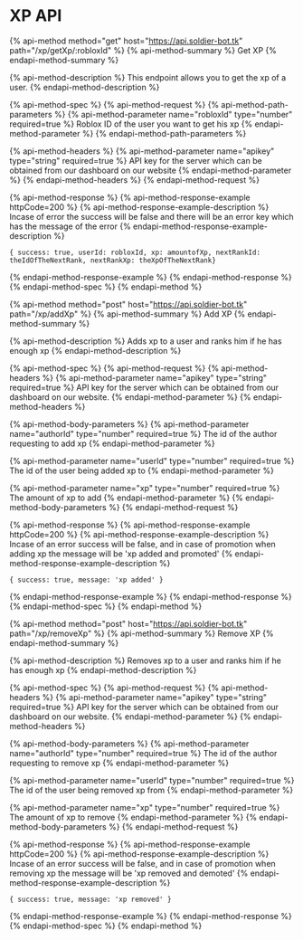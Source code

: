 # XP API

{% api-method method="get" host="https://api.soldier-bot.tk" path="/xp/getXp/:robloxId" %}
{% api-method-summary %}
Get XP
{% endapi-method-summary %}

{% api-method-description %}
This endpoint allows you to get the xp of a user.
{% endapi-method-description %}

{% api-method-spec %}
{% api-method-request %}
{% api-method-path-parameters %}
{% api-method-parameter name="robloxId" type="number" required=true %}
Roblox ID of the user you want to get his xp
{% endapi-method-parameter %}
{% endapi-method-path-parameters %}

{% api-method-headers %}
{% api-method-parameter name="apikey" type="string" required=true %}
API key for the server which can be obtained from our dashboard on our website
{% endapi-method-parameter %}
{% endapi-method-headers %}
{% endapi-method-request %}

{% api-method-response %}
{% api-method-response-example httpCode=200 %}
{% api-method-response-example-description %}
Incase of error the success will be false and there will be an error key which has the message of the error
{% endapi-method-response-example-description %}

```
{ success: true, userId: robloxId, xp: amountofXp, nextRankId: theIdOfTheNextRank, nextRankXp: theXpOfTheNextRank}
```
{% endapi-method-response-example %}
{% endapi-method-response %}
{% endapi-method-spec %}
{% endapi-method %}

{% api-method method="post" host="https://api.soldier-bot.tk" path="/xp/addXp" %}
{% api-method-summary %}
Add XP
{% endapi-method-summary %}

{% api-method-description %}
Adds xp to a user and ranks him if he has enough xp
{% endapi-method-description %}

{% api-method-spec %}
{% api-method-request %}
{% api-method-headers %}
{% api-method-parameter name="apikey" type="string" required=true %}
API key for the server which can be obtained from our dashboard on our website.
{% endapi-method-parameter %}
{% endapi-method-headers %}

{% api-method-body-parameters %}
{% api-method-parameter name="authorId" type="number" required=true %}
The id of the author requesting to add xp
{% endapi-method-parameter %}

{% api-method-parameter name="userId" type="number" required=true %}
The id of the user being added xp to
{% endapi-method-parameter %}

{% api-method-parameter name="xp" type="number" required=true %}
The amount of xp to add
{% endapi-method-parameter %}
{% endapi-method-body-parameters %}
{% endapi-method-request %}

{% api-method-response %}
{% api-method-response-example httpCode=200 %}
{% api-method-response-example-description %}
Incase of an error success will be false, and in case of promotion when adding xp the message will be 'xp added and promoted'
{% endapi-method-response-example-description %}

```
{ success: true, message: 'xp added' }
```
{% endapi-method-response-example %}
{% endapi-method-response %}
{% endapi-method-spec %}
{% endapi-method %}

{% api-method method="post" host="https://api.soldier-bot.tk" path="/xp/removeXp" %}
{% api-method-summary %}
Remove XP
{% endapi-method-summary %}

{% api-method-description %}
Removes xp to a user and ranks him if he has enough xp
{% endapi-method-description %}

{% api-method-spec %}
{% api-method-request %}
{% api-method-headers %}
{% api-method-parameter name="apikey" type="string" required=true %}
API key for the server which can be obtained from our dashboard on our website.
{% endapi-method-parameter %}
{% endapi-method-headers %}

{% api-method-body-parameters %}
{% api-method-parameter name="authorId" type="number" required=true %}
The id of the author requesting to remove xp
{% endapi-method-parameter %}

{% api-method-parameter name="userId" type="number" required=true %}
The id of the user being removed xp from
{% endapi-method-parameter %}

{% api-method-parameter name="xp" type="number" required=true %}
The amount of xp to remove
{% endapi-method-parameter %}
{% endapi-method-body-parameters %}
{% endapi-method-request %}

{% api-method-response %}
{% api-method-response-example httpCode=200 %}
{% api-method-response-example-description %}
Incase of an error success will be false, and in case of promotion when removing xp the message will be 'xp removed and demoted'
{% endapi-method-response-example-description %}

```
{ success: true, message: 'xp removed' } 
```
{% endapi-method-response-example %}
{% endapi-method-response %}
{% endapi-method-spec %}
{% endapi-method %}

